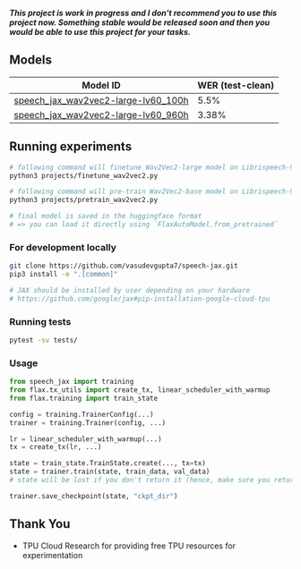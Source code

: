 ***This project is work in progress and I don't recommend you to use this project now. Something stable would be released soon and then you would be able to use this project for your tasks.***

## Models

| Model ID | WER (test-clean) |
|----------|------------------|
| [speech_jax_wav2vec2-large-lv60_100h](https://huggingface.co/vasudevgupta/speech_jax_wav2vec2-large-lv60_100h) | 5.5% |
| [speech_jax_wav2vec2-large-lv60_960h](https://huggingface.co/vasudevgupta/speech_jax_wav2vec2-large-lv60_960h) | 3.38% |

## Running experiments

```bash
# following command will finetune Wav2Vec2-large model on Librispeech-960h dataset
python3 projects/finetune_wav2vec2.py

# following command will pre-train Wav2Vec2-base model on Librispeech-960h dataset
python3 projects/pretrain_wav2vec2.py

# final model is saved in the huggingface format 
# => you can load it directly using `FlaxAutoModel.from_pretrained`
```

### For development locally

```bash
git clone https://github.com/vasudevgupta7/speech-jax.git
pip3 install -e ".[common]"

# JAX should be installed by user depending on your hardware
# https://github.com/google/jax#pip-installation-google-cloud-tpu
```

### Running tests

```bash
pytest -sv tests/
```

### Usage

```python
from speech_jax import training
from flax.tx_utils import create_tx, linear_scheduler_with_warmup
from flax.training import train_state

config = training.TrainerConfig(...)
trainer = training.Trainer(config, ...)

lr = linear_scheduler_with_warmup(...)
tx = create_tx(lr, ...)

state = train_state.TrainState.create(..., tx=tx)
state = trainer.train(state, train_data, val_data)
# state will be lost if you don't return it (hence, make sure you return it)

trainer.save_checkpoint(state, "ckpt_dir")
```

## Thank You

* TPU Cloud Research for providing free TPU resources for experimentation
